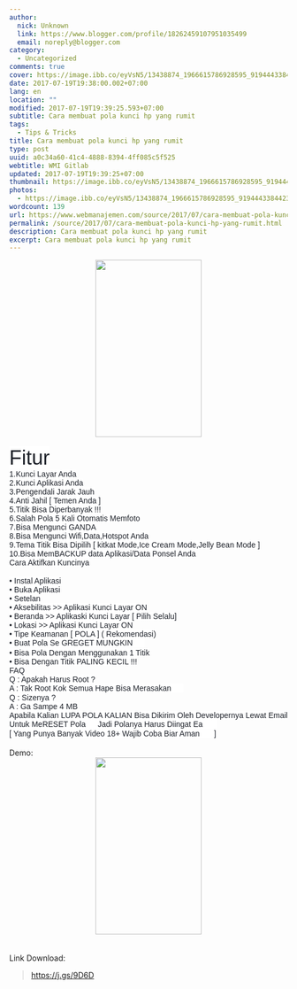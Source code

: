 ```yaml
---
author:
  nick: Unknown
  link: https://www.blogger.com/profile/18262459107951035499
  email: noreply@blogger.com
category:
  - Uncategorized
comments: true
cover: https://image.ibb.co/eyVsN5/13438874_1966615786928595_9194443384423239792_n.jpg
date: 2017-07-19T19:38:00.002+07:00
lang: en
location: ""
modified: 2017-07-19T19:39:25.593+07:00
subtitle: Cara membuat pola kunci hp yang rumit
tags:
  - Tips & Tricks
title: Cara membuat pola kunci hp yang rumit
type: post
uuid: a0c34a60-41c4-4888-8394-4ff085c5f525
webtitle: WMI Gitlab
updated: 2017-07-19T19:39:25+07:00
thumbnail: https://image.ibb.co/eyVsN5/13438874_1966615786928595_9194443384423239792_n.jpg
photos:
  - https://image.ibb.co/eyVsN5/13438874_1966615786928595_9194443384423239792_n.jpg
wordcount: 139
url: https://www.webmanajemen.com/source/2017/07/cara-membuat-pola-kunci-hp-yang-rumit.html
permalink: /source/2017/07/cara-membuat-pola-kunci-hp-yang-rumit.html
description: Cara membuat pola kunci hp yang rumit
excerpt: Cara membuat pola kunci hp yang rumit
---
```


<div class="separator" style="clear: both; text-align: center;"><a href="https://image.ibb.co/eyVsN5/13438874_1966615786928595_9194443384423239792_n.jpg" imageanchor="1" style="margin-left: 1em; margin-right: 1em;" rel="noopener noreferer nofollow"><img border="0" data-original-height="800" data-original-width="480" height="320" src="https://image.ibb.co/eyVsN5/13438874_1966615786928595_9194443384423239792_n.jpg" width="192"></a></div><br><span style="color: #1d2129; font-family: &quot;helvetica&quot; , &quot;arial&quot; , sans-serif;"><span style="background-color: white; font-size: 36.6746px;">Fitur</span></span><br><span style="background-color: white; color: #1d2129; font-family: &quot;helvetica&quot; , &quot;arial&quot; , sans-serif; font-size: 14px;">1.Kunci Layar Anda</span><br><span style="background-color: white; color: #1d2129; font-family: &quot;helvetica&quot; , &quot;arial&quot; , sans-serif; font-size: 14px;">2.Kunci Aplikasi Anda</span><br><span style="background-color: white; color: #1d2129; font-family: &quot;helvetica&quot; , &quot;arial&quot; , sans-serif; font-size: 14px;">3.Pengendali Jarak Jauh</span><br><span style="background-color: white; color: #1d2129; font-family: &quot;helvetica&quot; , &quot;arial&quot; , sans-serif; font-size: 14px;">4.Anti Jahil [ Temen Anda ]</span><br><span style="background-color: white; color: #1d2129; font-family: &quot;helvetica&quot; , &quot;arial&quot; , sans-serif; font-size: 14px;">5.Titik Bisa Diperbanyak !!!</span><br><span style="background-color: white; color: #1d2129; font-family: &quot;helvetica&quot; , &quot;arial&quot; , sans-serif; font-size: 14px;">6.Salah Pola 5 Kali Otomatis Memfoto</span><br><span style="background-color: white; color: #1d2129; font-family: &quot;helvetica&quot; , &quot;arial&quot; , sans-serif; font-size: 14px;">7.Bisa Mengunci GANDA</span><br><span style="background-color: white; color: #1d2129; font-family: &quot;helvetica&quot; , &quot;arial&quot; , sans-serif; font-size: 14px;">8.Bisa Mengunci Wifi,Data,Hotspot Anda</span><br><span style="background-color: white; color: #1d2129; font-family: &quot;helvetica&quot; , &quot;arial&quot; , sans-serif; font-size: 14px;">9.Tema Titik Bisa Dipilih [ kitkat Mode,Ice Cream Mode,Jelly Bean Mode ]</span><br><span style="background-color: white; color: #1d2129; font-family: &quot;helvetica&quot; , &quot;arial&quot; , sans-serif; font-size: 14px;">10.Bisa MemBACKUP data Aplikasi/Data Ponsel Anda</span><br><span style="background-color: white; color: #1d2129; font-family: &quot;helvetica&quot; , &quot;arial&quot; , sans-serif; font-size: 14px;">Cara Aktifkan Kuncinya</span><br><br style="background-color: white; color: #1d2129; font-family: Helvetica, Arial, sans-serif; font-size: 14px;"><span style="background-color: white; color: #1d2129; font-family: &quot;helvetica&quot; , &quot;arial&quot; , sans-serif; font-size: 14px;">• Instal Aplikasi</span><br><span style="background-color: white; color: #1d2129; font-family: &quot;helvetica&quot; , &quot;arial&quot; , sans-serif; font-size: 14px;">• Buka Aplikasi</span><br><span style="background-color: white; color: #1d2129; font-family: &quot;helvetica&quot; , &quot;arial&quot; , sans-serif; font-size: 14px;">• Setelan</span><br><span style="background-color: white; color: #1d2129; font-family: &quot;helvetica&quot; , &quot;arial&quot; , sans-serif; font-size: 14px;">• Aksebilitas &gt;&gt; Aplikasi Kunci Layar ON</span><br><span style="background-color: white; color: #1d2129; font-family: &quot;helvetica&quot; , &quot;arial&quot; , sans-serif; font-size: 14px;">• Beranda &gt;&gt; Aplikaski Kunci Layar [ Pilih Selalu]</span><br><span style="background-color: white; color: #1d2129; font-family: &quot;helvetica&quot; , &quot;arial&quot; , sans-serif; font-size: 14px;">• Lokasi &gt;&gt; Aplikasi Kunci Layar ON</span><br><span style="background-color: white; color: #1d2129; font-family: &quot;helvetica&quot; , &quot;arial&quot; , sans-serif; font-size: 14px;">• Tipe Keamanan [ POLA ] ( Rekomendasi)</span><br><span style="background-color: white; color: #1d2129; font-family: &quot;helvetica&quot; , &quot;arial&quot; , sans-serif; font-size: 14px;">• Buat Pola Se GREGET MUNGKIN&nbsp;<span display="inline"><span class="_47e3 _5mfr" style="line-height: 0; margin: 0px 1px; vertical-align: middle;" title="Emotikon pacman"><img aria-hidden="true" class="img" height="16" src="https://static.xx.fbcdn.net/images/emoji.php/v9/eb3/3/16/PACMAN.png" style="border: 0px; display: inline-block; vertical-align: -3px;" width="16"><span aria-hidden="true" class="_7oe" style="display: inline-block; font-size: 0px; width: 0px;">:V</span></span></span></span><br><span style="background-color: white; color: #1d2129; font-family: &quot;helvetica&quot; , &quot;arial&quot; , sans-serif; font-size: 14px;">• Bisa Pola Dengan Menggunakan 1 Titik</span><br><span style="background-color: white; color: #1d2129; font-family: &quot;helvetica&quot; , &quot;arial&quot; , sans-serif; font-size: 14px;">• Bisa Dengan Titik PALING KECIL !!!</span><br><span style="background-color: white; color: #1d2129; font-family: &quot;helvetica&quot; , &quot;arial&quot; , sans-serif; font-size: 14px;">FAQ</span><br><span style="background-color: white; color: #1d2129; font-family: &quot;helvetica&quot; , &quot;arial&quot; , sans-serif; font-size: 14px;">Q : Apakah Harus Root ?</span><br><span style="background-color: white; color: #1d2129; font-family: &quot;helvetica&quot; , &quot;arial&quot; , sans-serif; font-size: 14px;">A : Tak Root Kok Semua Hape Bisa Merasakan&nbsp;<span display="inline"><span class="_47e3 _5mfr" style="line-height: 0; margin: 0px 1px; vertical-align: middle;" title="Emotikon smile"><img aria-hidden="true" class="img" height="16" src="https://static.xx.fbcdn.net/images/emoji.php/v9/f8a/3/16/1f642.png" style="border: 0px; display: inline-block; vertical-align: -3px;" width="16"><span aria-hidden="true" class="_7oe" style="display: inline-block; font-size: 0px; width: 0px;">:)</span></span></span></span><br><span style="background-color: white; color: #1d2129; font-family: &quot;helvetica&quot; , &quot;arial&quot; , sans-serif; font-size: 14px;">Q : Sizenya ?</span><br><span style="background-color: white; color: #1d2129; font-family: &quot;helvetica&quot; , &quot;arial&quot; , sans-serif; font-size: 14px;">A : Ga Sampe 4 MB</span><br><span style="background-color: white; color: #1d2129; font-family: &quot;helvetica&quot; , &quot;arial&quot; , sans-serif; font-size: 14px;">Apabila Kalian LUPA POLA KALIAN Bisa Dikirim Oleh Developernya Lewat Email Untuk MeRESET Pola&nbsp;<span display="inline"><span class="_5mfr _47e3" style="line-height: 0; margin: 0px 1px; vertical-align: middle;"><img aria-hidden="true" class="img" height="16" src="https://static.xx.fbcdn.net/images/emoji.php/v9/fbd/3/16/1f60a.png" style="border: 0px; display: inline-block; vertical-align: -3px;" width="16"><span class="_7oe" style="display: inline-block; font-size: 0px; width: 0px;">😊</span></span></span>Jadi Polanya Harus Diingat Ea&nbsp;<span display="inline"><span class="_47e3 _5mfr" style="line-height: 0; margin: 0px 1px; vertical-align: middle;" title="Emotikon pacman"><img aria-hidden="true" class="img" height="16" src="https://static.xx.fbcdn.net/images/emoji.php/v9/eb3/3/16/PACMAN.png" style="border: 0px; display: inline-block; vertical-align: -3px;" width="16"><span aria-hidden="true" class="_7oe" style="display: inline-block; font-size: 0px; width: 0px;">:V</span></span></span>&nbsp;</span><br><span style="background-color: white; color: #1d2129; font-family: &quot;helvetica&quot; , &quot;arial&quot; , sans-serif; font-size: 14px;">[ Yang Punya Banyak Video 18+ Wajib Coba Biar Aman&nbsp;<span display="inline"><span class="_47e3 _5mfr" style="line-height: 0; margin: 0px 1px; vertical-align: middle;" title="Emotikon pacman"><img aria-hidden="true" class="img" height="16" src="https://static.xx.fbcdn.net/images/emoji.php/v9/eb3/3/16/PACMAN.png" style="border: 0px; display: inline-block; vertical-align: -3px;" width="16"><span aria-hidden="true" class="_7oe" style="display: inline-block; font-size: 0px; width: 0px;">:V</span></span></span>&nbsp;]</span><br><br>Demo:<br><div class="separator" style="clear: both; text-align: center;"><a href="https://image.ibb.co/cZPV9k/20139590_1966615810261926_2427763598078911142_n.jpg" imageanchor="1" style="margin-left: 1em; margin-right: 1em;" rel="noopener noreferer nofollow"><img border="0" data-original-height="800" data-original-width="480" height="320" src="https://image.ibb.co/cZPV9k/20139590_1966615810261926_2427763598078911142_n.jpg" width="192"></a></div><br><br>Link Download:<br><blockquote class="tr_bq"><a href="https://j.gs/9D6D" rel="noopener noreferer nofollow">https://j.gs/9D6D</a></blockquote>